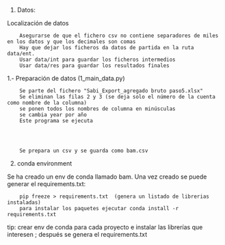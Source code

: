 1) Datos:

Localización de datos

        Asegurarse de que el fichero csv no contiene separadores de miles en los datos y que los decimales son comas
        Hay que dejar los ficheros da datos de partida en la ruta data/ent.
        Usar data/int para guardar los ficheros intermedios
        Usar data/res para guardar los resultados finales

1.- Preparación de datos (1_main_data.py)

        Se parte del fichero "Sabi_Export_agregado bruto paso5.xlsx"
        Se eliminan las filas 2 y 3 (se deja solo el número de la cuenta como nombre de la columna) 
        se ponen todos los nombres de columna en minúsculas
        se cambia year por año
        Este programa se ejecuta 




        Se prepara un csv y se guarda como bam.csv



2) conda environment

Se ha creado un env de conda llamado bam. Una vez creado se puede generar el requirements.txt:

        pip freeze > requirements.txt  (genera un listado de librerias instaladas)
        para instalar los paquetes ejecutar conda install -r requirements.txt

tip: crear env de conda para cada proyecto e instalar las librerías que interesen ; después se genera el requirements.txt



